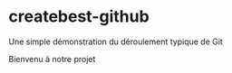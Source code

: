 # createbest-github
Une simple démonstration du déroulement typique de Git

Bienvenu à notre projet
